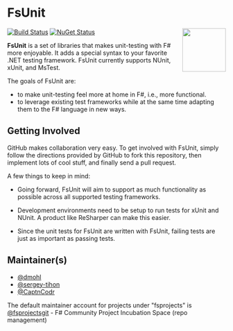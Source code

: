 # FsUnit

<img align="right" width="100" style="margin-left:20px" src="https://raw.githubusercontent.com/fsprojects/fsunit/master/docs/img/logo.png">

[![Build Status](https://img.shields.io/github/workflow/status/fsprojects/FsUnit/Build%20and%20Test.svg?logo=github&labelColor=4A4A4A&label=Build%20and%20Test)](https://github.com/fsprojects/FsUnit/actions?query=branch%3Amaster)
[![NuGet Status](https://buildstats.info/nuget/FsUnit)](https://www.nuget.org/packages/FsUnit/)

**FsUnit** is a set of libraries that makes unit-testing with F# more enjoyable. It adds a special syntax to your favorite .NET testing framework.
FsUnit currently supports NUnit, xUnit, and MsTest.

The goals of FsUnit are:

* to make unit-testing feel more at home in F#, i.e., more functional.
* to leverage existing test frameworks while at the same time adapting them to the F# language in new ways.

## Getting Involved

GitHub makes collaboration very easy. To get involved with FsUnit, simply follow the directions provided by GitHub to
fork this repository, then implement lots of cool stuff, and finally send a pull request.

A few things to keep in mind:

* Going forward, FsUnit will aim to support as much functionality as possible across all supported testing frameworks.

* Development environments need to be setup to run tests for xUnit and NUnit. A product like ReSharper can make this easier.

* Since the unit tests for FsUnit are written with FsUnit, failing tests are just as important as passing tests.


## Maintainer(s)

- [@dmohl](https://github.com/dmohl)
- [@sergey-tihon](https://github.com/sergey-tihon)
- [@CaptnCodr](https://github.com/CaptnCodr)

The default maintainer account for projects under "fsprojects" is [@fsprojectsgit](https://github.com/fsprojectsgit) - F# Community Project Incubation Space (repo management)
